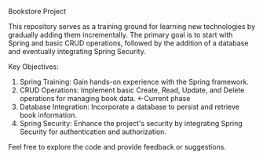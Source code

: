 Bookstore Project

This repository serves as a training ground for learning new technologies by gradually adding them incrementally. The primary goal is to start with Spring and basic CRUD operations, followed by the addition of a database and eventually integrating Spring Security.

Key Objectives:
1. Spring Training: Gain hands-on experience with the Spring framework.
2. CRUD Operations: Implement basic Create, Read, Update, and Delete operations for managing book data. <-Current phase
3. Database Integration: Incorporate a database to persist and retrieve book information.
4. Spring Security: Enhance the project's security by integrating Spring Security for authentication and authorization.

Feel free to explore the code and provide feedback or suggestions.
